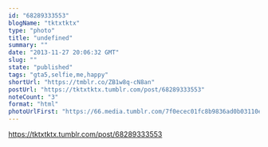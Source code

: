```yaml
---
id: "68289333553"
blogName: "tktxtktx"
type: "photo"
title: "undefined"
summary: ""
date: "2013-11-27 20:06:32 GMT"
slug: ""
state: "published"
tags: "gta5,selfie,me,happy"
shortUrl: "https://tmblr.co/ZB1w8q-cN8an"
postUrl: "https://tktxtktx.tumblr.com/post/68289333553"
noteCount: "3"
format: "html"
photoUrlFirst: "https://66.media.tumblr.com/7f0ecec01fc8b9836ad0b03110e2cdf6/tumblr_mwxuiwfdy21slxn9qo1_1280.jpg"
---
```


https://tktxtktx.tumblr.com/post/68289333553